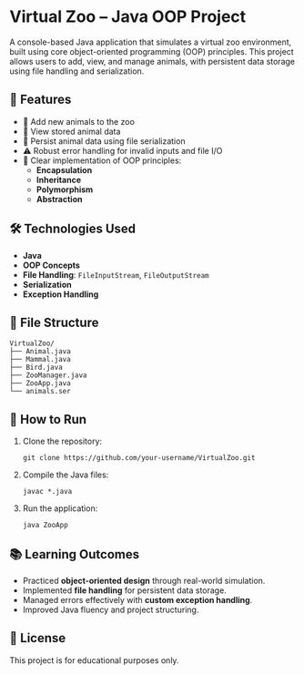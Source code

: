 
# Virtual Zoo – Java OOP Project

A console-based Java application that simulates a virtual zoo environment, built using core object-oriented programming (OOP) principles. This project allows users to add, view, and manage animals, with persistent data storage using file handling and serialization.

## 🚀 Features

- 🦁 Add new animals to the zoo
- 📄 View stored animal data
- 💾 Persist animal data using file serialization
- ⚠️ Robust error handling for invalid inputs and file I/O
- 🧱 Clear implementation of OOP principles:
  - **Encapsulation**
  - **Inheritance**
  - **Polymorphism**
  - **Abstraction**

## 🛠️ Technologies Used

- **Java**
- **OOP Concepts**
- **File Handling**: `FileInputStream`, `FileOutputStream`
- **Serialization**
- **Exception Handling**

## 📂 File Structure

```
VirtualZoo/
├── Animal.java
├── Mammal.java
├── Bird.java
├── ZooManager.java
├── ZooApp.java
└── animals.ser
```

## 📌 How to Run

1. Clone the repository:
   ```
   git clone https://github.com/your-username/VirtualZoo.git
   ```

2. Compile the Java files:
   ```
   javac *.java
   ```

3. Run the application:
   ```
   java ZooApp
   ```

## 📚 Learning Outcomes

- Practiced **object-oriented design** through real-world simulation.
- Implemented **file handling** for persistent data storage.
- Managed errors effectively with **custom exception handling**.
- Improved Java fluency and project structuring.

## 📄 License

This project is for educational purposes only.
